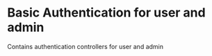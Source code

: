 # Basic Authentication for user and admin

<p>Contains authentication controllers for user and admin</p>
